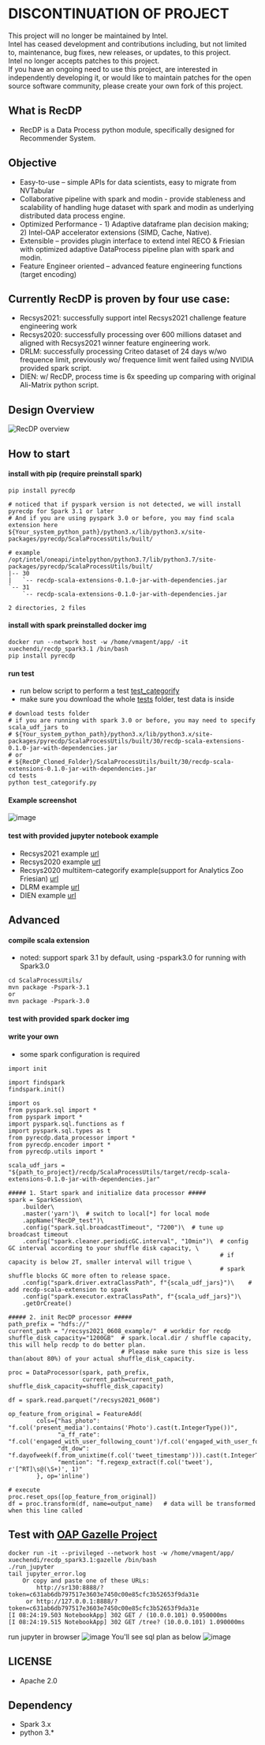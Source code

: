 # DISCONTINUATION OF PROJECT #  
This project will no longer be maintained by Intel.  
Intel has ceased development and contributions including, but not limited to, maintenance, bug fixes, new releases, or updates, to this project.  
Intel no longer accepts patches to this project.  
 If you have an ongoing need to use this project, are interested in independently developing it, or would like to maintain patches for the open source software community, please create your own fork of this project.  
  
## What is RecDP 
* RecDP is a Data Process python module, specifically designed for Recommender System. 

## Objective
* Easy-to-use – simple APIs for data scientists, easy to migrate from NVTabular
* Collaborative pipeline with spark and modin - provide stableness and scalability of handling huge dataset with spark and modin as underlying distributed data process engine.
* Optimized Performance - 1) Adaptive dataframe plan decision making; 2) Intel-OAP accelerator extensions (SIMD, Cache, Native). 
* Extensible – provides plugin interface to extend intel RECO & Friesian with optimized adaptive DataProcess pipeline plan with spark and modin.
* Feature Engineer oriented – advanced feature engineering functions (target encoding) 

## Currently RecDP is proven by four use case:
* Recsys2021: successfully support intel Recsys2021 challenge feature engineering work
* Recsys2020: successfully processing over 600 millions dataset and aligned with Recsys2021 winner feature engineering work.
* DRLM: successfully processing Criteo dataset of 24 days w/wo frequence limit, previously wo/ frequence limit went failed using NVIDIA provided spark script.
* DIEN: w/ RecDP, process time is 6x speeding up comparing with original Ali-Matrix python script. 

## Design Overview
![RecDP overview](resources/recdp_overview.png)

## How to start
#### install with pip (require preinstall spark)
```
pip install pyrecdp

# noticed that if pyspark version is not detected, we will install pyrecdp for Spark 3.1 or later
# And if you are using pyspark 3.0 or before, you may find scala extension here
${Your_system_python_path}/python3.x/lib/python3.x/site-packages/pyrecdp/ScalaProcessUtils/built/

# example
/opt/intel/oneapi/intelpython/python3.7/lib/python3.7/site-packages/pyrecdp/ScalaProcessUtils/built/
|-- 30
|   `-- recdp-scala-extensions-0.1.0-jar-with-dependencies.jar
`-- 31
    `-- recdp-scala-extensions-0.1.0-jar-with-dependencies.jar

2 directories, 2 files
```

#### install with spark preinstalled docker img
```
docker run --network host -w /home/vmagent/app/ -it xuechendi/recdp_spark3.1 /bin/bash
pip install pyrecdp
```

#### run test
* run below script to perform a test
[test_categorify](tests/test_categorify.py)
* make sure you download the whole [tests](tests) folder, test data is inside
```
# download tests folder
# if you are running with spark 3.0 or before, you may need to specify scala_udf_jars to
# ${Your_system_python_path}/python3.x/lib/python3.x/site-packages/pyrecdp/ScalaProcessUtils/built/30/recdp-scala-extensions-0.1.0-jar-with-dependencies.jar
# or
# ${RecDP_Cloned_Folder}/ScalaProcessUtils/built/30/recdp-scala-extensions-0.1.0-jar-with-dependencies.jar
cd tests
python test_categorify.py
```

#### Example screenshot
![image](https://user-images.githubusercontent.com/4355494/144941079-9a06fc88-38fe-454a-b33a-b559edc636de.png)

#### test with provided jupyter notebook example
* Recsys2021 example [url](https://github.com/oap-project/recdp/blob/master/examples/notebooks/recsys2021/final_submission_feature_engineering.ipynb)
* Recsys2020 example [url](https://github.com/oap-project/recdp/blob/master/examples/notebooks/recsys2020/recsys2020_feature_engineering.ipynb)
* Recsys2020 multiitem-categorify example(support for Analytics Zoo Friesian) [url](https://github.com/oap-project/recdp/blob/master/examples/notebooks/recsys2020/recsys_for_friesian_integration.ipynb)
* DLRM example [url](https://github.com/oap-project/recdp/blob/master/examples/notebooks/dlrm/DLRM_Performance.ipynb)
* DIEN example [url](https://github.com/oap-project/recdp/blob/master/examples/notebooks/dien/dien_data_process.ipynb)

## Advanced
#### compile scala extension
* noted: support spark 3.1 by default, using -pspark3.0 for running with Spark3.0
```
cd ScalaProcessUtils/
mvn package -Pspark-3.1
or
mvn package -Pspark-3.0
```

#### test with provided spark docker img

#### write your own
* some spark configuration is required
```
import init

import findspark
findspark.init()

import os
from pyspark.sql import *
from pyspark import *
import pyspark.sql.functions as f
import pyspark.sql.types as t
from pyrecdp.data_processor import *
from pyrecdp.encoder import *
from pyrecdp.utils import *

scala_udf_jars = "${path_to_project}/recdp/ScalaProcessUtils/target/recdp-scala-extensions-0.1.0-jar-with-dependencies.jar"

##### 1. Start spark and initialize data processor #####
spark = SparkSession\
    .builder\
    .master('yarn')\  # switch to local[*] for local mode
    .appName("RecDP_test")\
    .config("spark.sql.broadcastTimeout", "7200")\  # tune up broadcast timeout
    .config("spark.cleaner.periodicGC.interval", "10min")\  # config GC interval according to your shuffle disk capacity, \
                                                            # if capacity is below 2T, smaller interval will trigue \
                                                            # spark shuffle blocks GC more often to release space.
    .config("spark.driver.extraClassPath", f"{scala_udf_jars}")\    # add recdp-scala-extension to spark
    .config("spark.executor.extraClassPath", f"{scala_udf_jars}")\
    .getOrCreate()
    
##### 2. init RecDP processor #####
path_prefix = "hdfs://"
current_path = "/recsys2021_0608_example/"  # workdir for recdp
shuffle_disk_capacity="1200GB"  # spark.local.dir / shuffle capacity, this will help recdp to do better plan.
                                # Please make sure this size is less than(about 80%) of your actual shuffle_disk_capacity.

proc = DataProcessor(spark, path_prefix,
                     current_path=current_path, shuffle_disk_capacity=shuffle_disk_capacity)

df = spark.read.parquet("/recsys2021_0608")

op_feature_from_original = FeatureAdd(
        cols={"has_photo": "f.col('present_media').contains('Photo').cast(t.IntegerType())",              
              "a_ff_rate": "f.col('engaged_with_user_following_count')/f.col('engaged_with_user_follower_count')",
              "dt_dow": "f.dayofweek(f.from_unixtime(f.col('tweet_timestamp'))).cast(t.IntegerType())",        
              "mention": "f.regexp_extract(f.col('tweet'), r'[^RT]\s@(\S+)', 1)"
        }, op='inline')

# execute
proc.reset_ops([op_feature_from_original])
df = proc.transform(df, name=output_name)   # data will be transformed when this line called
```

## Test with [OAP Gazelle Project](https://github.com/oap-project/gazelle_plugin)
```
docker run -it --privileged --network host -w /home/vmagent/app/ xuechendi/recdp_spark3.1:gazelle /bin/bash
./run_jupyter
tail jupyter_error.log
    Or copy and paste one of these URLs:
        http://sr130:8888/?token=c631ab6db797517e3603e7450c00e85cfc3b52653f9da31e
     or http://127.0.0.1:8888/?token=c631ab6db797517e3603e7450c00e85cfc3b52653f9da31e
[I 08:24:19.503 NotebookApp] 302 GET / (10.0.0.101) 0.950000ms
[I 08:24:19.515 NotebookApp] 302 GET /tree? (10.0.0.101) 1.090000ms
```
run jupyter in browser
![image](https://user-images.githubusercontent.com/4355494/130717509-df77342d-67c8-4c40-b764-012cdfc6353f.png)
You'll see sql plan as below
![image](https://user-images.githubusercontent.com/4355494/130717645-535a0807-a7d8-4968-884e-f0527bb7ccad.png)


## LICENSE
* Apache 2.0

## Dependency
* Spark 3.x
* python 3.*
